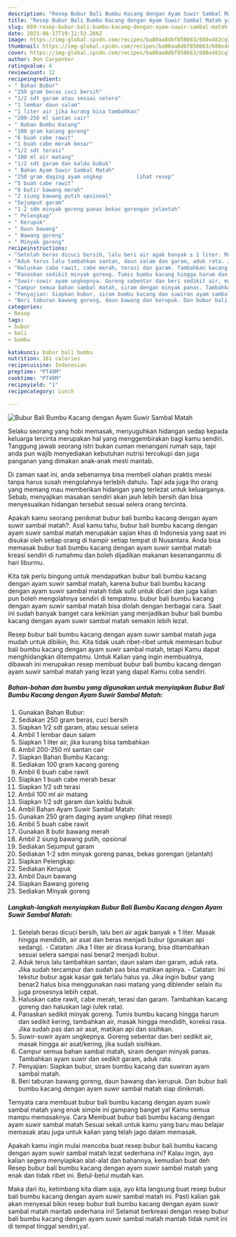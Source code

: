 ```yaml
---
description: "Resep Bubur Bali Bumbu Kacang dengan Ayam Suwir Sambal Matah yang lezat dan Mudah Dibuat"
title: "Resep Bubur Bali Bumbu Kacang dengan Ayam Suwir Sambal Matah yang lezat dan Mudah Dibuat"
slug: 669-resep-bubur-bali-bumbu-kacang-dengan-ayam-suwir-sambal-matah-yang-lezat-dan-mudah-dibuat
date: 2021-06-17T19:11:53.266Z
image: https://img-global.cpcdn.com/recipes/ba80aa8dbf850663/680x482cq70/bubur-bali-bumbu-kacang-dengan-ayam-suwir-sambal-matah-foto-resep-utama.jpg
thumbnail: https://img-global.cpcdn.com/recipes/ba80aa8dbf850663/680x482cq70/bubur-bali-bumbu-kacang-dengan-ayam-suwir-sambal-matah-foto-resep-utama.jpg
cover: https://img-global.cpcdn.com/recipes/ba80aa8dbf850663/680x482cq70/bubur-bali-bumbu-kacang-dengan-ayam-suwir-sambal-matah-foto-resep-utama.jpg
author: Don Carpenter
ratingvalue: 4
reviewcount: 12
recipeingredient:
- " Bahan Bubur"
- "250 gram beras cuci bersih"
- "1/2 sdt garam atau sesuai selera"
- "1 lembar daun salam"
- "1 liter air jika kurang bisa tambahkan"
- "200-250 ml santan cair"
- " Bahan Bumbu Kacang"
- "100 gram kacang goreng"
- "6 buah cabe rawit"
- "1 buah cabe merah besar"
- "1/2 sdt terasi"
- "100 ml air matang"
- "1/2 sdt garam dan kaldu bubuk"
- " Bahan Ayam Suwir Sambal Matah"
- "250 gram daging ayam ungkep           lihat resep"
- "5 buah cabe rawit"
- "8 butir bawang merah"
- "2 siung bawang putih opsional"
- "Sejumput garam"
- "1-2 sdm minyak goreng panas bekas gorengan jelantah"
- " Pelengkap"
- " Kerupuk"
- " Daun bawang"
- " Bawang goreng"
- " Minyak goreng"
recipeinstructions:
- "Setelah beras dicuci bersih, lalu beri air agak banyak ± 1 liter. Masak hingga mendidih, air asat dan beras menjadi bubur (gunakan api sedang).  Catatan: Jika 1 liter air dirasa kurang, bisa ditambahkan sesuai selera sampai nasi benar2 menjadi bubur."
- "Aduk terus lalu tambahkan santan, daun salam dan garam, aduk rata. Jika sudah tercampur dan sudah pas bisa matikan apinya.  Catatan: Ini tekstur bubur agak kasar gak terlalu halus ya. Jika ingin bubur yang benar2 halus bisa menggunakan nasi matang yang diblender selain itu juga prosesnya lebih cepat."
- "Haluskan cabe rawit, cabe merah, terasi dan garam. Tambahkan kacang goreng dan haluskan lagi (ulek rata)."
- "Panaskan sedikit minyak goreng. Tumis bumbu kacang hingga harum dan sedikit kering, tambahkan air, masak hingga mendidih, koreksi rasa. Jika sudah pas dan air asat, matikan api dan sisihkan."
- "Suwir-suwir ayam ungkepnya. Goreng sebentar dan beri sedikit air, masak hingga air asat/kering, jika sudah sisihkan."
- "Campur semua bahan sambal matah, siram dengan minyak panas. Tambahkan ayam suwir dan sedikit garam, aduk rata."
- "Penyajian: Siapkan bubur, siram bumbu kacang dan suwiran ayam sambal matah."
- "Beri taburan bawang goreng, daun bawang dan kerupuk. Dan bubur bali bumbu kacang dengan ayam suwir sambal matah siap dinikmati."
categories:
- Resep
tags:
- bubur
- bali
- bumbu

katakunci: bubur bali bumbu 
nutrition: 161 calories
recipecuisine: Indonesian
preptime: "PT40M"
cooktime: "PT40M"
recipeyield: "1"
recipecategory: Lunch

---
```



![Bubur Bali Bumbu Kacang dengan Ayam Suwir Sambal Matah](https://img-global.cpcdn.com/recipes/ba80aa8dbf850663/680x482cq70/bubur-bali-bumbu-kacang-dengan-ayam-suwir-sambal-matah-foto-resep-utama.jpg)

Selaku seorang yang hobi memasak, menyuguhkan hidangan sedap kepada keluarga tercinta merupakan hal yang menggembirakan bagi kamu sendiri. Tanggung jawab seorang istri bukan cuman menangani rumah saja, tapi anda pun wajib menyediakan kebutuhan nutrisi tercukupi dan juga panganan yang dimakan anak-anak mesti mantab.

Di zaman  saat ini, anda sebenarnya bisa membeli olahan praktis meski tanpa harus susah mengolahnya terlebih dahulu. Tapi ada juga lho orang yang memang mau memberikan hidangan yang terlezat untuk keluarganya. Sebab, menyajikan masakan sendiri akan jauh lebih bersih dan bisa menyesuaikan hidangan tersebut sesuai selera orang tercinta. 



Apakah kamu seorang penikmat bubur bali bumbu kacang dengan ayam suwir sambal matah?. Asal kamu tahu, bubur bali bumbu kacang dengan ayam suwir sambal matah merupakan sajian khas di Indonesia yang saat ini disukai oleh setiap orang di hampir setiap tempat di Nusantara. Anda bisa memasak bubur bali bumbu kacang dengan ayam suwir sambal matah kreasi sendiri di rumahmu dan boleh dijadikan makanan kesenanganmu di hari liburmu.

Kita tak perlu bingung untuk mendapatkan bubur bali bumbu kacang dengan ayam suwir sambal matah, karena bubur bali bumbu kacang dengan ayam suwir sambal matah tidak sulit untuk dicari dan juga kalian pun boleh mengolahnya sendiri di tempatmu. bubur bali bumbu kacang dengan ayam suwir sambal matah bisa diolah dengan berbagai cara. Saat ini sudah banyak banget cara kekinian yang menjadikan bubur bali bumbu kacang dengan ayam suwir sambal matah semakin lebih lezat.

Resep bubur bali bumbu kacang dengan ayam suwir sambal matah juga mudah untuk dibikin, lho. Kita tidak usah ribet-ribet untuk memesan bubur bali bumbu kacang dengan ayam suwir sambal matah, tetapi Kamu dapat menghidangkan ditempatmu. Untuk Kalian yang ingin membuatnya, dibawah ini merupakan resep membuat bubur bali bumbu kacang dengan ayam suwir sambal matah yang lezat yang dapat Kamu coba sendiri.

<!--inarticleads1-->

##### Bahan-bahan dan bumbu yang digunakan untuk menyiapkan Bubur Bali Bumbu Kacang dengan Ayam Suwir Sambal Matah:

1. Gunakan  Bahan Bubur:
1. Sediakan 250 gram beras, cuci bersih
1. Siapkan 1/2 sdt garam, atau sesuai selera
1. Ambil 1 lembar daun salam
1. Siapkan 1 liter air, jika kurang bisa tambahkan
1. Ambil 200-250 ml santan cair
1. Siapkan  Bahan Bumbu Kacang:
1. Sediakan 100 gram kacang goreng
1. Ambil 6 buah cabe rawit
1. Siapkan 1 buah cabe merah besar
1. Siapkan 1/2 sdt terasi
1. Ambil 100 ml air matang
1. Siapkan 1/2 sdt garam dan kaldu bubuk
1. Ambil  Bahan Ayam Suwir Sambal Matah:
1. Gunakan 250 gram daging ayam ungkep           (lihat resep)
1. Ambil 5 buah cabe rawit
1. Gunakan 8 butir bawang merah
1. Ambil 2 siung bawang putih, opsional
1. Sediakan Sejumput garam
1. Sediakan 1-2 sdm minyak goreng panas, bekas gorengan (jelantah)
1. Siapkan  Pelengkap:
1. Sediakan  Kerupuk
1. Ambil  Daun bawang
1. Siapkan  Bawang goreng
1. Sediakan  Minyak goreng




<!--inarticleads2-->

##### Langkah-langkah menyiapkan Bubur Bali Bumbu Kacang dengan Ayam Suwir Sambal Matah:

1. Setelah beras dicuci bersih, lalu beri air agak banyak ± 1 liter. Masak hingga mendidih, air asat dan beras menjadi bubur (gunakan api sedang).  - Catatan: Jika 1 liter air dirasa kurang, bisa ditambahkan sesuai selera sampai nasi benar2 menjadi bubur.
1. Aduk terus lalu tambahkan santan, daun salam dan garam, aduk rata. Jika sudah tercampur dan sudah pas bisa matikan apinya.  - Catatan: Ini tekstur bubur agak kasar gak terlalu halus ya. Jika ingin bubur yang benar2 halus bisa menggunakan nasi matang yang diblender selain itu juga prosesnya lebih cepat.
1. Haluskan cabe rawit, cabe merah, terasi dan garam. Tambahkan kacang goreng dan haluskan lagi (ulek rata).
1. Panaskan sedikit minyak goreng. Tumis bumbu kacang hingga harum dan sedikit kering, tambahkan air, masak hingga mendidih, koreksi rasa. Jika sudah pas dan air asat, matikan api dan sisihkan.
1. Suwir-suwir ayam ungkepnya. Goreng sebentar dan beri sedikit air, masak hingga air asat/kering, jika sudah sisihkan.
1. Campur semua bahan sambal matah, siram dengan minyak panas. Tambahkan ayam suwir dan sedikit garam, aduk rata.
1. Penyajian: Siapkan bubur, siram bumbu kacang dan suwiran ayam sambal matah.
1. Beri taburan bawang goreng, daun bawang dan kerupuk. Dan bubur bali bumbu kacang dengan ayam suwir sambal matah siap dinikmati.




Ternyata cara membuat bubur bali bumbu kacang dengan ayam suwir sambal matah yang enak simple ini gampang banget ya! Kamu semua mampu memasaknya. Cara Membuat bubur bali bumbu kacang dengan ayam suwir sambal matah Sesuai sekali untuk kamu yang baru mau belajar memasak atau juga untuk kalian yang telah jago dalam memasak.

Apakah kamu ingin mulai mencoba buat resep bubur bali bumbu kacang dengan ayam suwir sambal matah lezat sederhana ini? Kalau ingin, ayo kalian segera menyiapkan alat-alat dan bahannya, kemudian buat deh Resep bubur bali bumbu kacang dengan ayam suwir sambal matah yang enak dan tidak ribet ini. Betul-betul mudah kan. 

Maka dari itu, ketimbang kita diam saja, ayo kita langsung buat resep bubur bali bumbu kacang dengan ayam suwir sambal matah ini. Pasti kalian gak akan menyesal bikin resep bubur bali bumbu kacang dengan ayam suwir sambal matah mantab sederhana ini! Selamat berkreasi dengan resep bubur bali bumbu kacang dengan ayam suwir sambal matah mantab tidak rumit ini di tempat tinggal sendiri,ya!.

